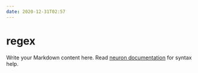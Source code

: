 ```yaml
---
date: 2020-12-31T02:57
---
```


# regex

Write your Markdown content here. Read [neuron documentation](https://neuron.zettel.page/2011404.html) for syntax help.

